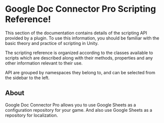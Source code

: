 # Google Doc Connector Pro Scripting Reference!
This section of the documentation contains details of the scripting API provided by a plugin. To use this information, you should be familiar with the basic theory and practice of scripting in Unity.

The scripting reference is organized according to the classes available to scripts which are described along with their methods, properties and any other information relevant to their use.

API are grouped by namespaces they belong to, and can be selected from the sidebar to the left. 

About
-------------------
Google Doc Connector Pro allows you to use Google Sheets as a configuration repository for your game. And also use Google Sheets as a repository for localization.

